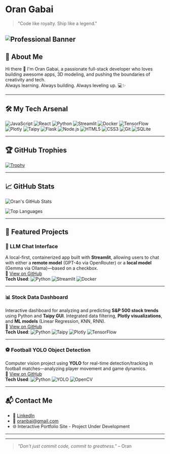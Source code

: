 #  Oran Gabai

> "Code like royalty. Ship like a legend."

![Professional Banner](https://img.shields.io/badge/Oran-Gabai-blueviolet?style=for-the-badge&logo=github)
---

## 🧠 About Me

Hi there 👋 I'm Oran Gabai, a passionate full-stack developer who loves building awesome apps, 3D modeling, and pushing the boundaries of creativity and tech.  
Always learning. Always building. Always leveling up. 💻✨

---

## 🛠️ My Tech Arsenal

![JavaScript](https://img.shields.io/badge/-JavaScript-black?style=flat-square&logo=javascript)
![React](https://img.shields.io/badge/-React-black?style=flat-square&logo=react)
![Python](https://img.shields.io/badge/-Python-black?style=flat-square&logo=python)
![Streamlit](https://img.shields.io/badge/-Streamlit-black?style=flat-square&logo=streamlit)
![Docker](https://img.shields.io/badge/-Docker-black?style=flat-square&logo=docker)
![TensorFlow](https://img.shields.io/badge/-TensorFlow-black?style=flat-square&logo=tensorflow)
![Plotly](https://img.shields.io/badge/-Plotly-black?style=flat-square&logo=plotly)
![Taipy](https://img.shields.io/badge/-Taipy-black?style=flat-square&logo=python)
![Flask](https://img.shields.io/badge/-Flask-black?style=flat-square&logo=flask)
![Node.js](https://img.shields.io/badge/-Node.js-black?style=flat-square&logo=node.js)
![HTML5](https://img.shields.io/badge/-HTML5-black?style=flat-square&logo=html5)
![CSS3](https://img.shields.io/badge/-CSS3-black?style=flat-square&logo=css3)
![Git](https://img.shields.io/badge/-Git-black?style=flat-square&logo=git)
![SQLite](https://img.shields.io/badge/-SQLite-black?style=flat-square&logo=sqlite)

---

## 🏆 GitHub Trophies

[![Trophy](https://github-profile-trophy.vercel.app/?username=oran-gabi&theme=gruvbox)](https://github.com/ryo-ma/github-profile-trophy)

---

## 📈 GitHub Stats

![Oran's GitHub Stats](https://github-readme-stats.vercel.app/api?username=oran-gabi&show_icons=true&theme=tokyonight&count_private=true)

![Top Languages](https://github-readme-stats.vercel.app/api/top-langs/?username=oran-gabi&layout=compact&theme=tokyonight)

---

## 👑 Featured Projects

### 🧠 LLM Chat Interface  
A local-first, containerized app built with **Streamlit**, allowing users to chat with either a **remote model** (GPT-4o via OpenRouter) or a **local model** (Gemma via Ollama)—based on a checkbox.  
🔗 [View on GitHub](https://github.com/oran-gabi/LLM-Chat-Interface-with-Streamlit-Docker?tab=readme-ov-file)  
**Tech Used**: ![Python](https://img.shields.io/badge/-Python-black?style=flat-square&logo=python) ![Streamlit](https://img.shields.io/badge/-Streamlit-black?style=flat-square&logo=streamlit) ![Docker](https://img.shields.io/badge/-Docker-black?style=flat-square&logo=docker)

---

### 📊 Stock Data Dashboard  
Interactive dashboard for analyzing and predicting **S&P 500 stock trends** using Python and **Taipy GUI**. Integrated data filtering, **Plotly visualizations**, and **ML models** (Linear Regression, KNN, RNN).  
🔗 [View on GitHub](https://github.com/oran-gabi/anaconada_stuk_-data-dashboard_Taipy_GUI/tree/main)  
**Tech Used**: ![Python](https://img.shields.io/badge/-Python-black?style=flat-square&logo=python) ![Taipy](https://img.shields.io/badge/-Taipy-black?style=flat-square&logo=python) ![Plotly](https://img.shields.io/badge/-Plotly-black?style=flat-square&logo=plotly) ![TensorFlow](https://img.shields.io/badge/-TensorFlow-black?style=flat-square&logo=tensorflow)

---

### ⚽ Football YOLO Object Detection  
Computer vision project using **YOLO** for real-time detection/tracking in football matches—analyzing player movement and game dynamics.  
🔗 [View on GitHub](https://github.com/oran-gabi/Football-YOLO-object-detection-and-computer-vision/blob/main/Readme.md)  
**Tech Used**: ![Python](https://img.shields.io/badge/-Python-black?style=flat-square&logo=python) ![YOLO](https://img.shields.io/badge/-YOLO-black?style=flat-square&logo=python) ![OpenCV](https://img.shields.io/badge/-OpenCV-black?style=flat-square&logo=opencv)

---

## 📬 Contact Me

- 🔗 [LinkedIn](https://www.linkedin.com/in/oran-gabai-9a5861aa)
- 📧 oranbai@gmail.com
- 🌐 Interactive Portfolio Site - Project Under Development

---



---

> _"Don't just commit code, commit to greatness."_ – Oran
